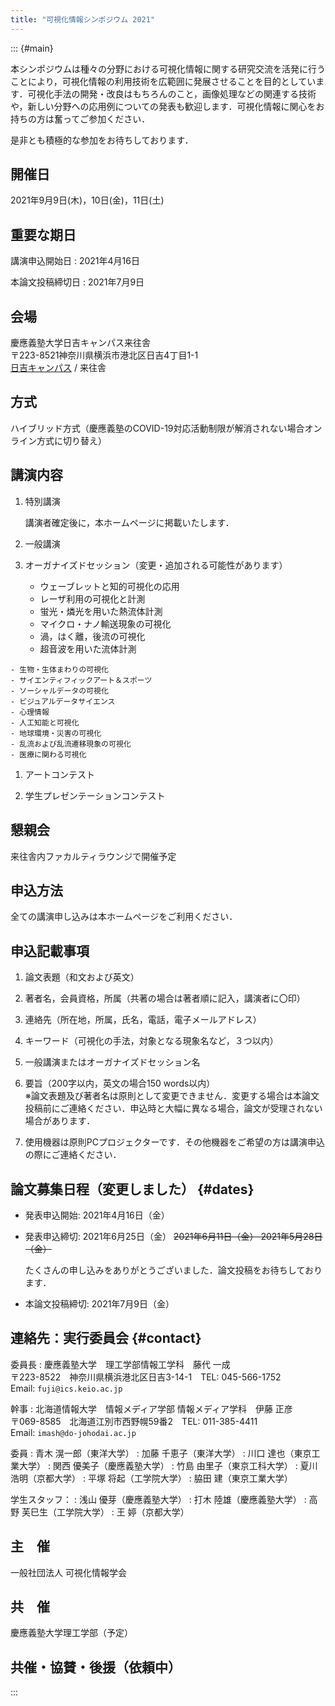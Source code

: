 ```yaml
---
title: "可視化情報シンポジウム 2021"
---
```


::: {#main}

本シンポジウムは種々の分野における可視化情報に関する研究交流を活発に行うことにより，可視化情報の利用技術を広範囲に発展させることを目的としています．可視化手法の開発・改良はもちろんのこと，画像処理などの関連する技術や，新しい分野への応用例についての発表も歓迎します．可視化情報に関心をお持ちの方は奮ってご参加ください．

是非とも積極的な参加をお待ちしております．

## 開催日

2021年9月9日(木)，10日(金)，11日(土)

## 重要な期日

講演申込開始日
: 2021年4月16日

本論文投稿締切日
: 2021年7月9日

## 会場

慶應義塾大学日吉キャンパス来往舎<br/>
〒223-8521神奈川県横浜市港北区日吉4丁目1-1<br/>
[日吉キャンパス](http://www.hc.keio.ac.jp/ja/hiyoshi_campus/guide/) / 来往舎

## 方式

ハイブリッド方式（慶應義塾のCOVID-19対応活動制限が解消されない場合オンライン方式に切り替え）

## 講演内容

1. 特別講演

    講演者確定後に，本ホームページに掲載いたします．

1. 一般講演

1. オーガナイズドセッション（変更・追加される可能性があります）

    - ウェーブレットと知的可視化の応用
    - レーザ利用の可視化と計測
    - 蛍光・燐光を用いた熱流体計測
    - マイクロ・ナノ輸送現象の可視化
    - 渦，はく離，後流の可視化
    - 超音波を用いた流体計測
<!--- 混相流と可視化 -->
<!--- 音と振動の可視化 -->
<!--- 流体機械に関連した物理現象の可視化 -->
    - 生物・生体まわりの可視化
    - サイエンティフィックアート＆スポーツ
    - ソーシャルデータの可視化
    - ビジュアルデータサイエンス
    - 心理情報
    - 人工知能と可視化
    - 地球環境・災害の可視化
    - 乱流および乱流遷移現象の可視化
    - 医療に関わる可視化

1. アートコンテスト

1. 学生プレゼンテーションコンテスト

## 懇親会

来往舎内ファカルティラウンジで開催予定

<!-- ## [ホームページ](https://www.vsj.jp/symp2021/) （近日公開） -->

## 申込方法

全ての講演申し込みは本ホームページをご利用ください．

## 申込記載事項

1. 論文表題（和文および英文）

1. 著者名，会員資格，所属（共著の場合は著者順に記入，講演者に〇印）

1. 連絡先（所在地，所属，氏名，電話，電子メールアドレス）

1. キーワード（可視化の手法，対象となる現象名など，３つ以内）

1. 一般講演またはオーガナイズドセッション名

1. 要旨（200字以内，英文の場合150 words以内）<br/>
    ※論文表題及び著者名は原則として変更できません．変更する場合は本論文投稿前にご連絡ください．申込時と大幅に異なる場合，論文が受理されない場合があります．

1. 使用機器は原則PCプロジェクターです．その他機器をご希望の方は講演申込の際にご連絡ください．

## 論文募集日程（変更しました） {#dates}

- 発表申込開始: 2021年4月16日（金）

- 発表申込締切: 2021年6月25日（金） ~~2021年6月11日（金） 2021年5月28日（金）~~

    たくさんの申し込みをありがとうございました．論文投稿をお待ちしております．

- 本論文投稿締切: 2021年7月9日（金）

## 連絡先：実行委員会 {#contact}

委員長
: 慶應義塾大学　理工学部情報工学科　藤代 一成</br>
    〒223-8522　神奈川県横浜港北区日吉3-14-1　TEL: 045-566-1752<br/>
    Email: `fuji@ics.keio.ac.jp`

幹事
: 北海道情報大学　情報メディア学部 情報メディア学科　伊藤 正彦</br>
    〒069-8585　北海道江別市西野幌59番2　TEL: 011-385-4411<br/>
    Email: `imash@do-johodai.ac.jp`

委員
: 青木 滉一郎（東洋大学）
: 加藤 千恵子（東洋大学）
: 川口 達也（東京工業大学）
: 関西 優美子（慶應義塾大学）
: 竹島 由里子（東京工科大学）
: 夏川 浩明（京都大学）
: 平塚 将起（工学院大学）
: 脇田 建（東京工業大学）

学生スタッフ：
: 浅山 優芽（慶應義塾大学）
: 打木 陸雄（慶應義塾大学）
: 高野 芙巳生（工学院大学）
: 王 婷（京都大学）

<!--
アートコンテスト担当（第48回）：
: 東洋大学 青木 滉一郎
: 東洋大学 加藤千恵子
-->


## 主　催

一般社団法人 可視化情報学会

## 共　催

慶應義塾大学理工学部（予定）

## 共催・協賛・後援（依頼中）

<!--
- 公益社団法人 計測自動制御学会
- 公益社団法人 自動車技術会
- 一般社団法人 ターボ機械協会
- 日本医用画像工学会
- 特定非営利活動法人 海洋音響学会
- 公益社団法人 化学工学会
- 一般社団法人 情報処理学会
- 公益社団法人 土木学会
- 日本エアロゾル学会
- 一般社団法人 日本音響学会
- 公益社団法人 日本ガスタービン学会
- 公益社団法人 日本気象学会
- 一般社団法人 日本建築学会
- 一般社団法人 日本機械学会
- 一般社団法人 日本航空宇宙学会
- 公益社団法人 日本船舶海洋工学会
- 一般社団法人 日本燃焼学会
- 一般社団法人 日本非破壊検査協会
- 一般社団法人 日本流体力学会
- 公益社団法人 物理探査学会
- 一般社団法人 日本レオロジー学会
- 日本海洋学会
- 日本知能情報ファジィ学会
- 日本惑星科学会
- エアロ・アクアバイオメカニズム学会
-->

:::
